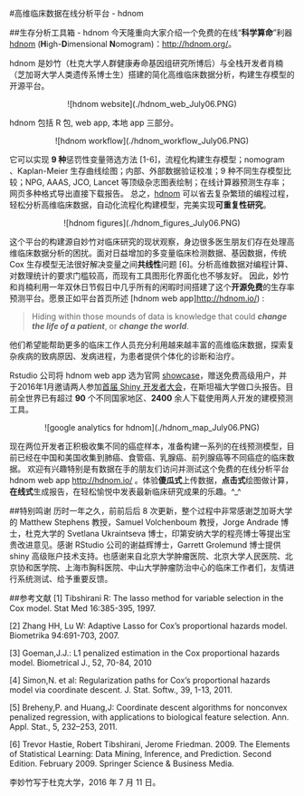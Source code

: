 
#高维临床数据在线分析平台 - hdnom

##生存分析工具箱 - hdnom
今天隆重向大家介绍一个免费的在线“**科学算命**”利器 [hdnom](http://hdnom.org/)  (**H**igh-**D**imensional **N**omogram)：<http://hdnom.org/>。

hdnom 是妙竹（杜克大学人群健康寿命基因组研究所博后）与全栈开发者肖楠（芝加哥大学人类遗传系博士生）搭建的简化高维临床数据分析，构建生存模型的开源平台。

<center>![hdnom website](./hdnom_web_July06.PNG) </center>

hdnom 包括 R 包, web app, 本地 app 三部分。
 <center>![hdnom workflow](./hdnom_workflow_July06.PNG) </center>

它可以实现 **9 种**惩罚性变量筛选方法 [1-6]，流程化构建生存模型；nomogram 、Kaplan-Meier 生存曲线绘图；内部、外部数据验证校准；9 种不同生存模型比较；NPG, AAAS, JCO, Lancet 等顶级杂志图表绘制；在线计算器预测生存率；网页多种格式导出直接下载报告。
总之，[hdnom](https://cran.r-project.org/web/packages/hdnom/vignettes/hdnom.html) 可以省去复杂繁琐的编程过程，轻松分析高维临床数据，自动化流程化构建模型，完美实现**可重复性研究**。
 <center>![hdnom figures](./hdnom_figures_July06.PNG) </center>


这个平台的构建源自妙竹对临床研究的现状观察，身边很多医生朋友们存在处理高维临床数据分析的困扰。面对日益增加的多变量临床检测数据、基因数据，传统 Cox 生存模型无法很好解决变量之间**共线性**问题 [6]。分析高维数据对编程计算、对数理统计的要求门槛较高，而现有工具图形化界面化也不够友好。
因此，妙竹和肖楠利用一年双休日节假日中几乎所有的闲暇时间搭建了这个**开源免费**的生存率预测平台。愿景正如平台首页所述 [hdnom web app]http://hdnom.io/) :
>Hiding within those mounds of data is knowledge that could ***change the life of a patient***, or ***change the world***.

他们希望能帮助更多的临床工作人员充分利用越来越丰富的高维临床数据，探索复杂疾病的致病原因、发病进程，为患者提供个体化的诊断和治疗。

Rstudio 公司将 hdnom web app 选为官网 [showcase](https://www.rstudio.com/products/shiny/shiny-user-showcase/)，赠送免费高级用户，并于2016年1月邀请两人参加[首届 Shiny 开发者大会](https://www.eventbrite.com/e/shiny-developer-conference-registration-19153967031)，在斯坦福大学做口头报告。目前全世界已有超过 **90** 个不同国家地区、**2400** 余人下载使用两人开发的建模预测工具。
 <center>![google analytics for hdnom](./hdnom_map_July06.PNG) </center>

现在两位开发者正积极收集不同的癌症样本，准备构建一系列的在线预测模型，目前已经在中国和美国收集到肺癌、食管癌、乳腺癌、前列腺癌等不同癌症的临床数据。
欢迎有兴趣特别是有数据在手的朋友们访问并测试这个免费的在线分析平台 hdnom web app <http://hdnom.io/> 。体验**傻瓜式**上传数据，**点击式**绘图做计算，**在线式**生成报告，在轻松愉悦中发表最新临床研究成果的乐趣。^_^

##特别鸣谢
历时一年之久，前前后后 8 次更新，整个过程中非常感谢芝加哥大学的 Matthew Stephens 教授，Samuel Volchenboum 教授，Jorge Andrade 博士，杜克大学的 Svetlana Ukraintseva 博士，印第安纳大学的程亮博士等提出宝贵改进意见。感谢 RStudio 公司的谢益辉博士，Garrett Grolemund 博士提供 shiny 高级账户技术支持。也感谢来自北京大学肿瘤医院、北京大学人民医院、北京协和医学院、上海市胸科医院、中山大学肿瘤防治中心的临床工作者们，友情进行系统测试、给予重要反馈。

##参考文献
[1] Tibshirani R: The lasso method for variable selection in the Cox model. Stat Med 16:385-395, 1997.

[2] Zhang HH, Lu W: Adaptive Lasso for Cox’s proportional hazards model. Biometrika 94:691-703, 2007.

[3] Goeman,J.J.: L1 penalized estimation in the Cox proportional hazards model. Biometrical J., 52, 70-84, 2010

[4] Simon,N. et al: Regularization paths for Cox’s proportional hazards model via coordinate descent. J. Stat. Softw., 39, 1-13, 2011.

[5] Breheny,P. and Huang,J: Coordinate descent algorithms for nonconvex penalized regression, with applications to biological feature selection. Ann. Appl. Stat., 5, 232–253, 2011.

[6] Trevor Hastie, Robert Tibshirani, Jerome Friedman. 2009. The Elements of Statistical Learning: Data Mining, Inference, and Prediction. Second Edition. February 2009. Springer Science & Business Media.

李妙竹写于杜克大学，2016 年 7 月 11 日。
